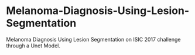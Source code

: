 # Melanoma-Diagnosis-Using-Lesion-Segmentation
Melanoma Diagnosis Using Lesion Segmentation on ISIC 2017 challenge through a Unet Model.
